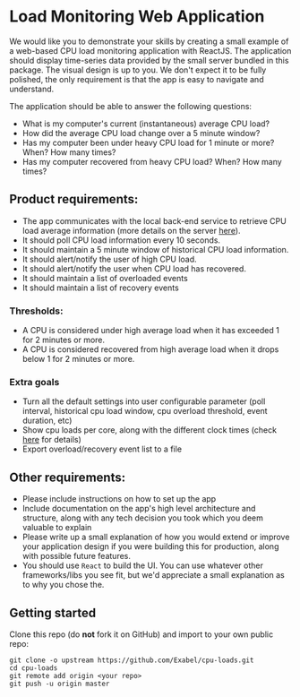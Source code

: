 # Load Monitoring Web Application

We would like you to demonstrate your skills by creating a small example of a web-based CPU load monitoring application with ReactJS.
The application should display time-series data provided by the small server bundled in this package. The visual design is up to you. We don't expect it to be fully polished, the only requirement is that the app is easy to navigate and understand.

The application should be able to answer the following questions:

- What is my computer's current (instantaneous) average CPU load?
- How did the average CPU load change over a 5 minute window?
- Has my computer been under heavy CPU load for 1 minute or more? When? How many times?
- Has my computer recovered from heavy CPU load? When? How many times?

## Product requirements:

- The app communicates with the local back-end service to retrieve CPU load average information (more details on the server [here](./server/README.md#api-documentation)).
- It should poll CPU load information every 10 seconds.
- It should maintain a 5 minute window of historical CPU load information.
- It should alert/notify the user of high CPU load.
- It should alert/notify the user when CPU load has recovered.
- It should maintain a list of overloaded events
- It should maintain a list of recovery events

### Thresholds:

- A CPU is considered under high average load when it has exceeded 1 for 2 minutes or more.
- A CPU is considered recovered from high average load when it drops below 1 for 2 minutes or more.

### Extra goals

- Turn all the default settings into user configurable parameter (poll interval, historical cpu load window, cpu overload threshold, event duration, etc)
- Show cpu loads per core, along with the different clock times (check [here](./server/README.md#current-loads) for details) 
- Export overload/recovery event list to a file

## Other requirements:

- Please include instructions on how to set up the app
- Include documentation on the app's high level architecture and structure, along with any tech decision you took which you deem valuable to explain
- Please write up a small explanation of how you would extend or improve your application design if you were building this for production, along with possible future features.
- You should use `React` to build the UI. You can use whatever other frameworks/libs you see fit, but we'd appreciate a small explanation as to why you chose the.

## Getting started

Clone this repo (do **not** fork it on GitHub) and import to your own public repo:
```
git clone -o upstream https://github.com/Exabel/cpu-loads.git
cd cpu-loads
git remote add origin <your repo>
git push -u origin master
```
